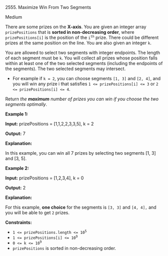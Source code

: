 2555\. Maximize Win From Two Segments

Medium

There are some prizes on the **X-axis**. You are given an integer array `prizePositions` that is **sorted in non-decreasing order**, where `prizePositions[i]` is the position of the <code>i<sup>th</sup></code> prize. There could be different prizes at the same position on the line. You are also given an integer `k`.

You are allowed to select two segments with integer endpoints. The length of each segment must be `k`. You will collect all prizes whose position falls within at least one of the two selected segments (including the endpoints of the segments). The two selected segments may intersect.

*   For example if `k = 2`, you can choose segments `[1, 3]` and `[2, 4]`, and you will win any prize i that satisfies `1 <= prizePositions[i] <= 3` or `2 <= prizePositions[i] <= 4`.

Return _the **maximum** number of prizes you can win if you choose the two segments optimally_.

**Example 1:**

**Input:** prizePositions = [1,1,2,2,3,3,5], k = 2

**Output:** 7

**Explanation:**

In this example, you can win all 7 prizes by selecting two segments [1, 3] and [3, 5].

**Example 2:**

**Input:** prizePositions = [1,2,3,4], k = 0

**Output:** 2

**Explanation:**

For this example, **one choice** for the segments is `[3, 3]` and `[4, 4],` and you will be able to get `2` prizes.

**Constraints:**

*   <code>1 <= prizePositions.length <= 10<sup>5</sup></code>
*   <code>1 <= prizePositions[i] <= 10<sup>9</sup></code>
*   <code>0 <= k <= 10<sup>9</sup></code>
*   `prizePositions` is sorted in non-decreasing order.